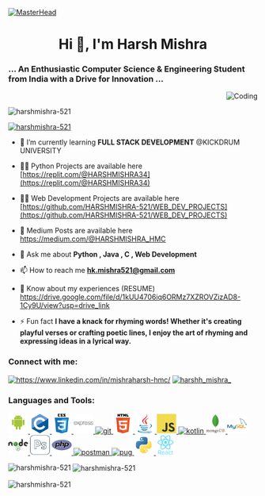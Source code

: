 [![MasterHead](https://cdn.weasyl.com/~fluffkevlar/submissions/30165/efb64790c6059bf9f32f9922bdfd36fad18bdd135aff5f67e99a7f0f29749042/fluffkevlar-starfield-gif.gif)](https://www.linkedin.com/in/mishraharsh-hmc/)
<h1 align="center">Hi 👋, I'm Harsh Mishra</h1>
<h3 align="centre">  ...  An Enthusiastic Computer Science & Engineering Student from India with a Drive for Innovation ...   </h3>

<p align="right">
  <img src="https://cdn.dribbble.com/users/1292677/screenshots/6139167/avento.gif" alt="Coding" width="800">
</p>

<p align="left">
  <img src="https://komarev.com/ghpvc/?username=harshmishra-521&label=Profile%20views&color=0e75b6&style=flat" alt="harshmishra-521" />
</p>

<p align="left">
  <a href="https://github.com/ryo-ma/github-profile-trophy">
    <img src="https://github-profile-trophy.vercel.app/?username=harshmishra-521" alt="harshmishra-521" />
  </a>
</p>

- 🌱 I’m currently learning **FULL STACK DEVELOPMENT** @KICKDRUM UNIVERSITY

- 👨‍💻 Python Projects are available here [https://replit.com/@HARSHMISHRA34](https://replit.com/@HARSHMISHRA34)

- 👨‍💻 Web Development Projects are available here [https://github.com/HARSHMISHRA-521/WEB_DEV_PROJECTS](https://github.com/HARSHMISHRA-521/WEB_DEV_PROJECTS)

- 📖 Medium Posts are available here https://medium.com/@HARSHMISHRA_HMC

- 💬 Ask me about **Python , Java , C , Web Development**

- 📫 How to reach me **hk.mishra521@gmail.com**

- 📄 Know about my experiences (RESUME) https://drive.google.com/file/d/1kUU4706iq6ORMz7XZROVZizAD8-1Cy9U/view?usp=drive_link

- ⚡ Fun fact **I have a knack for rhyming words! Whether it's creating playful verses or crafting poetic lines, I enjoy the art of rhyming and expressing ideas in a lyrical way.**

<h3 align="left">Connect with me:</h3>
<p align="left">
<a href="https://linkedin.com/in/https://www.linkedin.com/in/mishraharsh-hmc/" target="blank"><img align="center" src="https://raw.githubusercontent.com/rahuldkjain/github-profile-readme-generator/master/src/images/icons/Social/linked-in-alt.svg" alt="https://www.linkedin.com/in/mishraharsh-hmc/" height="30" width="40" /></a>
<a href="https://instagram.com/harshh_mishra_" target="blank"><img align="center" src="https://raw.githubusercontent.com/rahuldkjain/github-profile-readme-generator/master/src/images/icons/Social/instagram.svg" alt="harshh_mishra_" height="30" width="40" /></a>
</p>

<h3 align="left">Languages and Tools:</h3>
<p align="left"> <a href="https://developer.android.com" target="_blank" rel="noreferrer"> <img src="https://raw.githubusercontent.com/devicons/devicon/master/icons/android/android-original-wordmark.svg" alt="android" width="40" height="40"/> </a> <a href="https://www.cprogramming.com/" target="_blank" rel="noreferrer"> <img src="https://raw.githubusercontent.com/devicons/devicon/master/icons/c/c-original.svg" alt="c" width="40" height="40"/> </a> <a href="https://www.w3schools.com/css/" target="_blank" rel="noreferrer"> <img src="https://raw.githubusercontent.com/devicons/devicon/master/icons/css3/css3-original-wordmark.svg" alt="css3" width="40" height="40"/> </a> <a href="https://expressjs.com" target="_blank" rel="noreferrer"> <img src="https://raw.githubusercontent.com/devicons/devicon/master/icons/express/express-original-wordmark.svg" alt="express" width="40" height="40"/> </a> <a href="https://git-scm.com/" target="_blank" rel="noreferrer"> <img src="https://www.vectorlogo.zone/logos/git-scm/git-scm-icon.svg" alt="git" width="40" height="40"/> </a> <a href="https://www.w3.org/html/" target="_blank" rel="noreferrer"> <img src="https://raw.githubusercontent.com/devicons/devicon/master/icons/html5/html5-original-wordmark.svg" alt="html5" width="40" height="40"/> </a> <a href="https://www.java.com" target="_blank" rel="noreferrer"> <img src="https://raw.githubusercontent.com/devicons/devicon/master/icons/java/java-original.svg" alt="java" width="40" height="40"/> </a> <a href="https://developer.mozilla.org/en-US/docs/Web/JavaScript" target="_blank" rel="noreferrer"> <img src="https://raw.githubusercontent.com/devicons/devicon/master/icons/javascript/javascript-original.svg" alt="javascript" width="40" height="40"/> </a> <a href="https://kotlinlang.org" target="_blank" rel="noreferrer"> <img src="https://www.vectorlogo.zone/logos/kotlinlang/kotlinlang-icon.svg" alt="kotlin" width="40" height="40"/> </a> <a href="https://www.mongodb.com/" target="_blank" rel="noreferrer"> <img src="https://raw.githubusercontent.com/devicons/devicon/master/icons/mongodb/mongodb-original-wordmark.svg" alt="mongodb" width="40" height="40"/> </a> <a href="https://www.mysql.com/" target="_blank" rel="noreferrer"> <img src="https://raw.githubusercontent.com/devicons/devicon/master/icons/mysql/mysql-original-wordmark.svg" alt="mysql" width="40" height="40"/> </a> <a href="https://nodejs.org" target="_blank" rel="noreferrer"> <img src="https://raw.githubusercontent.com/devicons/devicon/master/icons/nodejs/nodejs-original-wordmark.svg" alt="nodejs" width="40" height="40"/> </a> <a href="https://www.photoshop.com/en" target="_blank" rel="noreferrer"> <img src="https://raw.githubusercontent.com/devicons/devicon/master/icons/photoshop/photoshop-line.svg" alt="photoshop" width="40" height="40"/> </a> <a href="https://www.php.net" target="_blank" rel="noreferrer"> <img src="https://raw.githubusercontent.com/devicons/devicon/master/icons/php/php-original.svg" alt="php" width="40" height="40"/> </a> <a href="https://postman.com" target="_blank" rel="noreferrer"> <img src="https://www.vectorlogo.zone/logos/getpostman/getpostman-icon.svg" alt="postman" width="40" height="40"/> </a> <a href="https://pugjs.org" target="_blank" rel="noreferrer"> <img src="https://cdn.worldvectorlogo.com/logos/pug.svg" alt="pug" width="40" height="40"/> </a> <a href="https://www.python.org" target="_blank" rel="noreferrer"> <img src="https://raw.githubusercontent.com/devicons/devicon/master/icons/python/python-original.svg" alt="python" width="40" height="40"/> </a> <a href="https://reactjs.org/" target="_blank" rel="noreferrer"> <img src="https://raw.githubusercontent.com/devicons/devicon/master/icons/react/react-original-wordmark.svg" alt="react" width="40" height="40"/> </a> </p>
<p><img align="left" src="https://github-readme-stats.vercel.app/api/top-langs?username=harshmishra-521&show_icons=true&locale=en&layout=compact" alt="harshmishra-521" /></p>

<p>&nbsp;<img align="center" src="https://github-readme-stats.vercel.app/api?username=harshmishra-521&show_icons=true&locale=en" alt="harshmishra-521" /></p>

<p><img align="center" src="https://github-readme-streak-stats.herokuapp.com/?user=harshmishra-521&" alt="harshmishra-521" /></p>

